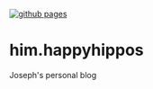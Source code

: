 [![github pages](https://github.com/josephsaffron/josephsaffron.github.io/actions/workflows/deploy.yml/badge.svg)](https://github.com/josephsaffron/josephsaffron.github.io/actions/workflows/deploy.yml)

# him.happyhippos
Joseph's personal blog
